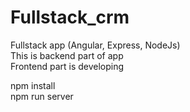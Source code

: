 # Fullstack_crm
Fullstack app (Angular, Express, NodeJs)<br>
This is backend part of app<br>
Frontend part is developing<br>

npm install<br>
npm run server